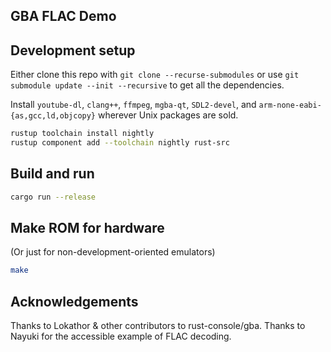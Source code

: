 GBA FLAC Demo
----

## Development setup

Either clone this repo with `git clone --recurse-submodules` or use `git submodule update --init --recursive` to get all the dependencies.

Install `youtube-dl`, `clang++`, `ffmpeg`, `mgba-qt`, `SDL2-devel`, and `arm-none-eabi-{as,gcc,ld,objcopy}` wherever Unix packages are sold.

```sh
rustup toolchain install nightly
rustup component add --toolchain nightly rust-src
```

## Build and run
```sh
cargo run --release
```

## Make ROM for hardware

(Or just for non-development-oriented emulators)

```sh
make
```

## Acknowledgements
Thanks to Lokathor & other contributors to rust-console/gba.
Thanks to Nayuki for the accessible example of FLAC decoding.
